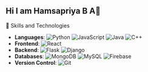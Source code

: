 ## Hi I am Hamsapriya B A👋


<!--
**Hamsapriyaba/Hamsapriyaba** is a ✨ _special_ ✨ repository because its `README.md` (this file) appears on your GitHub profile.

Here are some ideas to get you started:

- 🔭 I’m currently working on ...
- 🌱 I’m currently learning ...
- 👯 I’m looking to collaborate on ...
- 🤔 I’m looking for help with ...
- 💬 Ask me about ...
- 📫 How to reach me: ...
- 😄 Pronouns: ...
- ⚡ Fun fact: ...
-->
 🚀 Skills and Technologies

- **Languages**: ![Python](https://img.shields.io/badge/-Python-3776AB?style=flat&logo=python&logoColor=white) ![JavaScript](https://img.shields.io/badge/-JavaScript-F7DF1E?style=flat&logo=javascript&logoColor=black) ![Java](https://img.shields.io/badge/-Java-007396?style=flat&logo=java&logoColor=white) ![C++](https://img.shields.io/badge/-C++-00599C?style=flat&logo=c%2B%2B&logoColor=white)
- **Frontend**: ![React](https://img.shields.io/badge/-React-61DAFB?style=flat&logo=react&logoColor=white)
- **Backend**: ![Flask](https://img.shields.io/badge/-Flask-000000?style=flat&logo=flask&logoColor=white) ![Django](https://img.shields.io/badge/-Django-092E20?style=flat&logo=django&logoColor=white)
- **Databases**: ![MongoDB](https://img.shields.io/badge/-MongoDB-47A248?style=flat&logo=mongodb&logoColor=white) ![MySQL](https://img.shields.io/badge/-MySQL-4479A1?style=flat&logo=mysql&logoColor=white) ![Firebase](https://img.shields.io/badge/-Firebase-FFCA28?style=flat&logo=firebase&logoColor=white)
- **Version Control**: ![Git](https://img.shields.io/badge/-Git-F05032?style=flat&logo=git&logoColor=white)



